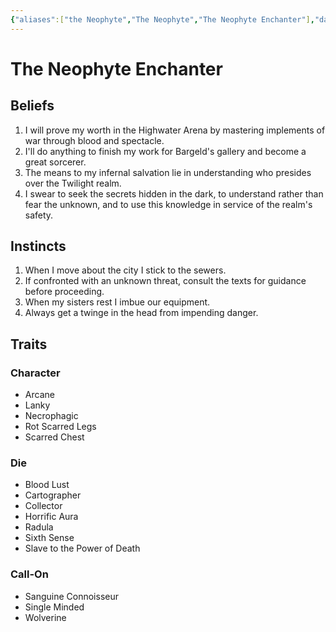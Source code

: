 ```yaml
---
{"aliases":["the Neophyte","The Neophyte","The Neophyte Enchanter"],"date-created":"2024-08-23T15:28","date-modified":"2025-05-28T13:27","dg-publish":true,"tags":["moonrise"],"title":"The Neophyte Enchanter","dg-path":"moonrise/The Neophyte Enchanter.md","permalink":"/moonrise/the-neophyte-enchanter/","dgPassFrontmatter":true,"updated":"2025-05-28T13:27"}
---
```



# The Neophyte Enchanter

## Beliefs

1. I will prove my worth in the Highwater Arena by mastering implements of war through blood and spectacle.
2. I'll do anything to finish my work for Bargeld's gallery and become a great sorcerer.
3. The means to my infernal salvation lie in understanding who presides over the Twilight realm.
4. I swear to seek the secrets hidden in the dark, to understand rather than fear the unknown, and to use this knowledge in service of the realm's safety.

## Instincts

1. When I move about the city I stick to the sewers.
2. If confronted with an unknown threat, consult the texts for guidance before proceeding.
3. When my sisters rest I imbue our equipment.
4. Always get a twinge in the head from impending danger.

## Traits

### Character

- Arcane
- Lanky
- Necrophagic
- Rot Scarred Legs
- Scarred Chest

### Die

- Blood Lust
- Cartographer
- Collector
- Horrific Aura
- Radula
- Sixth Sense
- Slave to the Power of Death

### Call-On

- Sanguine Connoisseur
- Single Minded
- Wolverine
